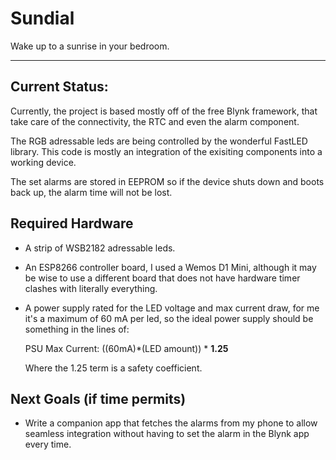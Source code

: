 # Sundial
Wake up to a sunrise in your bedroom.
______________________


## Current Status:
Currently, the project is based mostly off of the free Blynk framework, that take care of the connectivity, the RTC and even the alarm component.

The RGB adressable leds are being controlled by the wonderful FastLED library. This code is mostly an integration of the exisiting components into a working device.

The set alarms are stored in EEPROM so if the device shuts down and boots back up, the alarm time will not be lost.

## Required Hardware
* A strip of WSB2182 adressable leds.
* An ESP8266 controller board, I used a Wemos D1 Mini, although it may be wise to use a different board that does not have hardware timer clashes with literally everything.
* A power supply rated for the LED voltage and max current draw, for me it's a maximum of 60 mA per led, so the ideal power supply should be something in the lines of:

    PSU Max Current: ((60mA)*(LED amount)) * **1.25**

    Where the 1.25 term is a safety coefficient.

## Next Goals (if time permits)
* Write a companion app that fetches the alarms from my phone to allow seamless integration without having to set the alarm in the Blynk app every time.